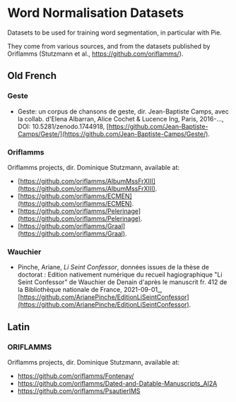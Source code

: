 # Word Normalisation Datasets

Datasets to be used for training word segmentation, in particular with Pie.

They come from various sources, and from the datasets published by Oriflamms (Stutzmann et al., https://github.com/oriflamms/).

## Old French

### Geste

- Geste: un corpus de chansons de geste, dir. Jean-Baptiste Camps, avec la collab. d'Elena Albarran, Alice Cochet & Lucence Ing, Paris, 2016-…, DOI: 10.5281/zenodo.1744918, [https://github.com/Jean-Baptiste-Camps/Geste/](https://github.com/Jean-Baptiste-Camps/Geste/).

### Oriflamms

Oriflamms projects, dir. Dominique Stutzmann, available at:

- [https://github.com/oriflamms/AlbumMssFrXIII](https://github.com/oriflamms/AlbumMssFrXIII). 
- [https://github.com/oriflamms/ECMEN](https://github.com/oriflamms/ECMEN). 
- [https://github.com/oriflamms/Pelerinage](https://github.com/oriflamms/Pelerinage). 
- [https://github.com/oriflamms/Graal](https://github.com/oriflamms/Graal).

### Wauchier

- Pinche, Ariane, _Li Seint Confessor_, données issues de la thèse de doctorat : Edition nativement numérique du recueil hagiographique "Li Seint Confessor" de Wauchier de Denain d'après le manuscrit fr. 412 de la Bibliothèque nationale de France,  2021-09-01_, [https://github.com/ArianePinche/EditionLiSeintConfessor](https://github.com/ArianePinche/EditionLiSeintConfessor).

## Latin

### ORIFLAMMS

Oriflamms projects, dir. Dominique Stutzmann, available at:

- https://github.com/oriflamms/Fontenay/
- https://github.com/oriflamms/Dated-and-Datable-Manuscripts_AI2A
- https://github.com/oriflamms/PsautierIMS

